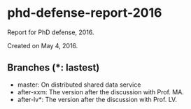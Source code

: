 # phd-defense-report-2016
Report for PhD defense, 2016. 

Created on May 4, 2016.

## Branches (\*: lastest)
- master: On distributed shared data service
- after-xxm: The version after the discussion with Prof. MA.
- after-lv\*: The version after the discussion with Prof. LV.
